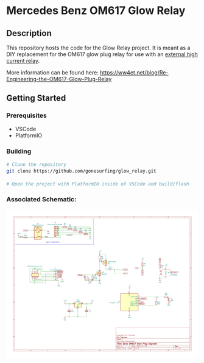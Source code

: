 # Mercedes Benz OM617 Glow Relay

## Description

This repository hosts the code for the Glow Relay project. It is meant as a DIY replacement for the OM617 glow plug relay for use with an <ins>external high current relay</ins>.

More information can be found here:
https://ww4et.net/blog/Re-Engineering-the-OM617-Glow-Plug-Relay

## Getting Started

### Prerequisites

- VSCode
- PlatformIO

### Building

```bash
# Clone the repository
git clone https://github.com/gonesurfing/glow_relay.git

# Open the project with PlatformIO inside of VSCode and build/flash
```

### Associated Schematic:

![schematic](https://raw.githubusercontent.com/gonesurfing/glow_relay/main/schematic.svg)
